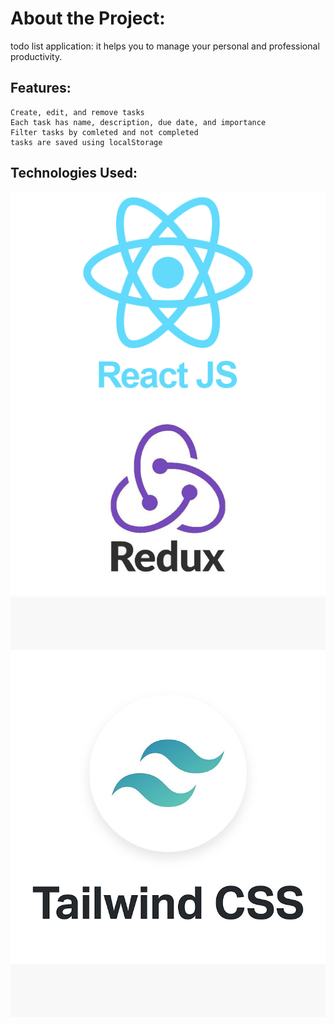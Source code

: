 # About the Project:
 todo list application: it helps you to manage your personal and professional productivity.

 ## Features:
    Create, edit, and remove tasks
    Each task has name, description, due date, and importance
    Filter tasks by comleted and not completed
    tasks are saved using localStorage

 ## Technologies Used:
  ![Getting Started](./src/media/react.png)
  ![Getting Started](./src/media/redux.jpeg)
  ![Getting Started](./src/media/tailwind.jpg)
